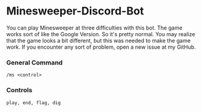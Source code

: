 # Minesweeper-Discord-Bot
You can play Minesweeper at three difficulties with this bot. The game works sort of like the Google Version. So it's
pretty normal. You may realize that the game looks a bit different, but this was needed to make the game work. If you
encounter any sort of problem, open a new issue at my GitHub.

### General Command
``/ms <control>``

### Controls
``play, end, flag, dig``
